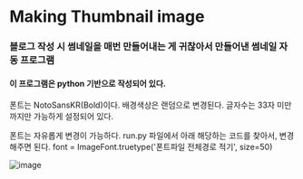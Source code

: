 # Making Thumbnail image
### 블로그 작성 시 썸네일을 매번 만들어내는 게 귀찮아서 만들어낸 썸네일 자동 프로그램
#### 이 프로그램은 python 기반으로 작성되어 있다.
폰트는 NotoSansKR(Bold)이다.
배경색상은 랜덤으로 변경된다.
글자수는 33자 미만까지만 가능하게 설정되어 있다.

폰트는 자유롭게 변경이 가능하다.
run.py 파일에서 아래 해당하는 코드를 찾아서, 변경해주면 된다.
font = ImageFont.truetype('폰트파일 전체경로 적기', size=50)

![image](https://user-images.githubusercontent.com/47666431/111150411-68edb500-85d1-11eb-9053-3ccc0e4f1213.png)
